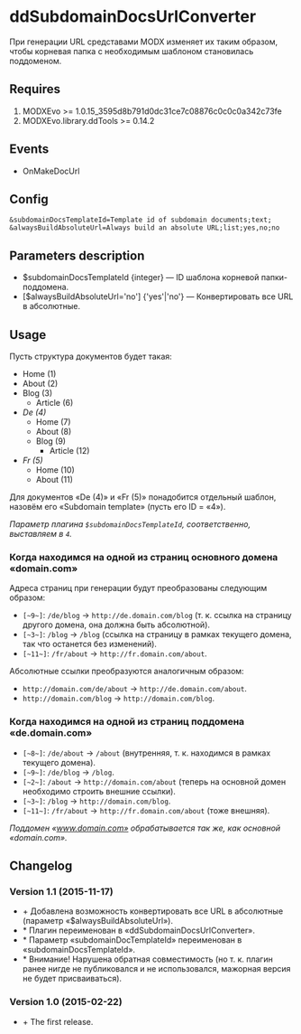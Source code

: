 # ddSubdomainDocsUrlConverter
При генерации URL средставами MODX изменяет их таким образом, чтобы корневая папка с необходимым шаблоном становилась поддоменом.

## Requires
1. MODXEvo >= 1.0.15_3595d8b791d0dc31ce7c08876c0c0c0a342c73fe
2. MODXEvo.library.ddTools >= 0.14.2

## Events
* OnMakeDocUrl

## Config
`&subdomainDocsTemplateId=Template id of subdomain documents;text; &alwaysBuildAbsoluteUrl=Always build an absolute URL;list;yes,no;no`

## Parameters description
* $subdomainDocsTemplateId {integer} — ID шаблона корневой папки-поддомена.
* [$alwaysBuildAbsoluteUrl='no'] {'yes'|'no'} — Конвертировать все URL в абсолютные.

## Usage
Пусть структура документов будет такая:

* Home (1)
* About (2)
* Blog (3)
	* Article (6)
* _De (4)_
	* Home (7)
	* About (8)
	* Blog (9)
		* Article (12)
* _Fr (5)_
	* Home (10)
	* About (11)

Для документов «De (4)» и «Fr (5)» понадобится отдельный шаблон, назовём его «Subdomain template» (пусть его ID = «4»).

_Параметр плагина `$subdomainDocsTemplateId`, соответственно, выставляем в `4`._

### Когда находимся на одной из страниц основного домена «domain.com»
Адреса страниц при генерации будут преобразованы следующим образом:

* `[~9~]`: `/de/blog` → `http://de.domain.com/blog` (т. к. ссылка на страницу другого домена, она должна быть абсолютной).
* `[~3~]`: `/blog` → `/blog` (ссылка на страницу в рамках текущего домена, так что останется без изменений).
* `[~11~]`: `/fr/about` → `http://fr.domain.com/about`.

Абсолютные ссылки преобразуются аналогичным образом:

* `http://domain.com/de/about` → `http://de.domain.com/about`.
* `http://domain.com/blog` → `http://domain.com/blog`.

### Когда находимся на одной из страниц поддомена «de.domain.com»
* `[~8~]`: `/de/about` → `/about` (внутренняя, т. к. находимся в рамках текущего домена).
* `[~9~]`: `/de/blog` → `/blog`.
* `[~2~]`: `/about` → `http://domain.com/about` (теперь на основной домен необходимо строить внешние ссылки).
* `[~3~]`: `/blog` → `http://domain.com/blog`.
* `[~11~]`: `/fr/about` → `http://fr.domain.com/about` (тоже внешняя).

_Поддомен «www.domain.com» обрабатывается так же, как основной «domain.com»._

## Changelog
### Version 1.1 (2015-11-17)
* \+ Добавлена возможность конвертировать все URL в абсолютные (параметр «$alwaysBuildAbsoluteUrl»).
* \* Плагин переименован в «ddSubdomainDocsUrlConverter».
* \* Параметр «subdomainDocTemplateId» переименован в «subdomainDocsTemplateId».
* \* Внимание! Нарушена обратная совместимость (но т. к. плагин ранее нигде не публиковался и не использовался, мажорная версия не будет присваиваться).

### Version 1.0 (2015-02-22)
* \+ The first release.